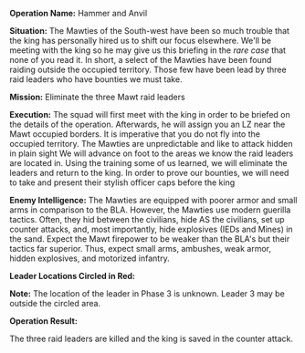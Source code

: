 __Operation Name:__ Hammer and Anvil

__Situation:__ The Mawties of the South-west have been so much trouble that the king has personally hired us to shift our focus elsewhere. We'll be meeting with the king so he may give us this briefing in the *rare case* that none of you read it. In short, a select of the Mawties have been found raiding outside the occupied territory. Those few have been lead by three raid leaders who have bounties we must take.

__Mission:__ Eliminate the three Mawt raid leaders

__Execution:__ The squad will first meet with the king in order to be briefed on the details of the operation. Afterwards, he will assign you an LZ near the Mawt occupied borders. It is imperative that you do not fly into the occupied territory. The Mawties are unpredictable and like to attack hidden in plain sight
We will advance on foot to the areas we know the raid leaders are located in. Using the training some of us learned, we will eliminate the leaders and return to the king. In order to prove our bounties, we will need to take and present their stylish officer caps before the king

__Enemy Intelligence:__ The Mawties are equipped with poorer armor and small arms in comparison to the BLA. However, the Mawties use modern guerilla tactics. Often, they hid between the civilians, hide AS the civilians, set up counter attacks, and, most importantly, hide explosives (IEDs and Mines) in the sand. Expect the Mawt firepower to be weaker than the BLA's but their tactics far superior. Thus, expect small arms, ambushes, weak armor, hidden explosives, and motorized infantry.

__Leader Locations Circled in Red:__

__Note:__ The location of the leader in Phase 3 is unknown. Leader 3 may be outside the circled area.

__Operation Result:__

The three raid leaders are killed and the king is saved in the counter attack.